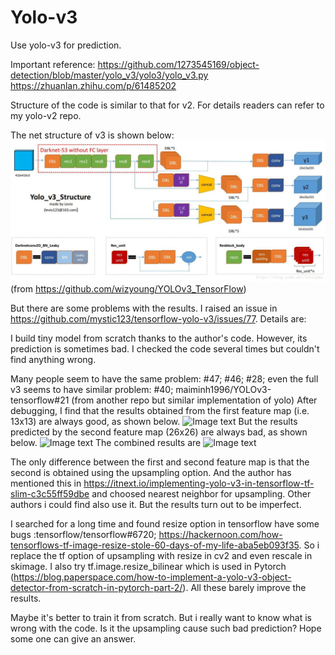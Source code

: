 # Yolo-v3
Use yolo-v3 for prediction.

Important reference: https://github.com/1273545169/object-detection/blob/master/yolo_v3/yolo3/yolo_v3.py https://zhuanlan.zhihu.com/p/61485202

Structure of the code is similar to that for v2. For details readers can refer to my yolo-v2 repo.

The net structure of v3 is shown below:
![Image text](img/2018100917221176.jpg)
(from https://github.com/wizyoung/YOLOv3_TensorFlow)

But there are some problems with the results. I raised an issue in https://github.com/mystic123/tensorflow-yolo-v3/issues/77. Details are:

I build tiny model from scratch thanks to the author's code. However, its prediction is sometimes bad. I checked the code several times but couldn't find anything wrong.

Many people seem to have the same problem: #47; #46; #28; even the full v3 seems to have similar problem: #40; maiminh1996/YOLOv3-tensorflow#21 (from another repo but similar implementation of yolo)
After debugging, I find that the results obtained from the first feature map (i.e. 13x13) are always good, as shown below.
![Image text](https://user-images.githubusercontent.com/49175881/58317611-b28f6d80-7e48-11e9-86e2-2f6998c56bb7.png)
But the results predicted by the second feature map (26x26) are always bad, as shown below.
![Image text](https://user-images.githubusercontent.com/49175881/58317480-63e1d380-7e48-11e9-98e7-2a92a2b28e05.png)
The combined results are
![Image text](https://user-images.githubusercontent.com/49175881/58317666-db176780-7e48-11e9-867a-4654db414dfb.png)

The only difference between the first and second feature map is that the second is obtained using the upsampling option. And the author has mentioned this in https://itnext.io/implementing-yolo-v3-in-tensorflow-tf-slim-c3c55ff59dbe and choosed nearest neighbor for upsampling. Other authors i could find also use it. But the results turn out to be imperfect.

I searched for a long time and found resize option in tensorflow have some bugs :tensorflow/tensorflow#6720; https://hackernoon.com/how-tensorflows-tf-image-resize-stole-60-days-of-my-life-aba5eb093f35. So i replace the tf option of upsampling with resize in cv2 and even rescale in skimage. I also try tf.image.resize_bilinear which is used in Pytorch (https://blog.paperspace.com/how-to-implement-a-yolo-v3-object-detector-from-scratch-in-pytorch-part-2/). All these barely improve the results.

Maybe it's better to train it from scratch. But i really want to know what is wrong with the code. Is it the upsampling cause such bad prediction? Hope some one can give an answer.
